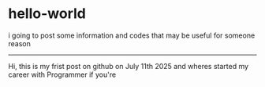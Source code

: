 # hello-world
i going to post some information and codes that may be useful for someone reason
________________________________________________________________________________
Hi, this is my frist post on github on July 11th 2025 and wheres started my career with Programmer
if you're 
